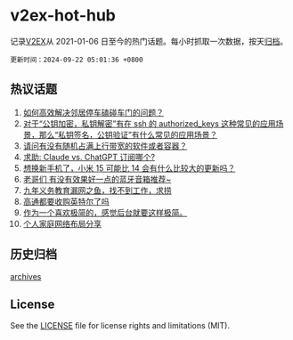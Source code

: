 # v2ex-hot-hub

 记录[V2EX](https://www.v2ex.com/)从 2021-01-06 日至今的热门话题。每小时抓取一次数据，按天[归档](archives)。

`更新时间：2024-09-22 05:01:36 +0800`

## 热议话题

1. [如何高效解决邻居停车磕碰车门的问题？](https://www.v2ex.com/t/1074532)
1. [对于“公钥加密，私钥解密”有在 ssh 的 authorized_keys 这种常见的应用场景，那么“私钥签名，公钥验证”有什么常见的应用场景？](https://www.v2ex.com/t/1074549)
1. [请问有没有随机占满上行带宽的软件或者容器？](https://www.v2ex.com/t/1074528)
1. [求助: Claude vs. ChatGPT 订阅哪个?](https://www.v2ex.com/t/1074538)
1. [想换新手机了，小米 15 可能比 14 会有什么比较大的更新吗？](https://www.v2ex.com/t/1074537)
1. [老哥们 有没有效果好一点的蓝牙音箱推荐~](https://www.v2ex.com/t/1074529)
1. [九年义务教育漏网之鱼，找不到工作，求捞](https://www.v2ex.com/t/1074605)
1. [高通都要收购英特尔了吗](https://www.v2ex.com/t/1074548)
1. [作为一个喜欢极简的，感觉后台就要这样极简。](https://www.v2ex.com/t/1074643)
1. [个人家庭网络布局分享](https://www.v2ex.com/t/1074592)

## 历史归档

[archives](archives)

## License

See the [LICENSE](LICENSE) file for license rights and limitations (MIT).
